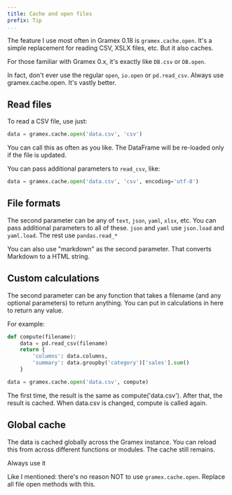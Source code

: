 ```yaml
---
title: Cache and open files
prefix: Tip
...
```


The feature I use most often in Gramex 0.18 is `gramex.cache.open`. It's a simple replacement for reading CSV, XSLX files, etc. But it also caches.

For those familiar with Gramex 0.x, it's exactly like `DB.csv` or `DB.open`.

In fact, don't ever use the regular `open`, `io.open` or `pd.read_csv`. Always use gramex.cache.open. It's vastly better.

## Read files

To read a CSV file, use just:

```python
data = gramex.cache.open('data.csv', 'csv')
```

You can call this as often as you like. The DataFrame will be re-loaded only if the file is updated.

You can pass additional parameters to `read_csv`, like:

```py
data = gramex.cache.open('data.csv', 'csv', encoding='utf-8')
```

## File formats

The second parameter can be any of `text`, `json`, `yaml`, `xlsx`, etc. You can pass additional parameters to all of these. `json` and `yaml` use `json.load` and `yaml.load`. The rest use `pandas.read_*`

You can also use "markdown" as the second parameter. That converts Markdown to a HTML string.

## Custom calculations

The second parameter can be any function that takes a filename (and any optional parameters) to return anything. You can put in calculations in here to return any value.

For example:

```py
def compute(filename):
    data = pd.read_csv(filename)
    return {
        'columns': data.columns,
        'summary': data.groupby('category')['sales'].sum()
    }
```

```py
data = gramex.cache.open('data.csv', compute)
```

The first time, the result is the same as compute('data.csv'). After that, the result is cached. When data.csv is changed, compute is called again.

## Global cache

The data is cached globally across the Gramex instance. You can reload this from across different functions or modules. The cache still remains.

Always use it

Like I mentioned: there's no reason NOT to use `gramex.cache.open`. Replace all file open methods with this.
